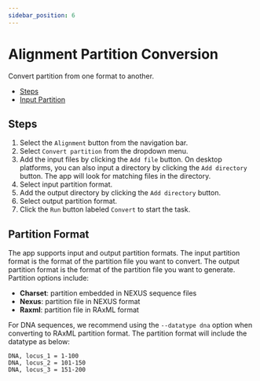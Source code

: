 ```yaml
---
sidebar_position: 6
---
```


# Alignment Partition Conversion

Convert partition from one format to another.

- [Steps](#steps)
- [Input Partition](#partition-format)

## Steps

1. Select the `Alignment` button from the navigation bar.
2. Select `Convert partition` from the dropdown menu.
3. Add the input files by clicking the `Add file` button. On desktop platforms, you can also input a directory by clicking the `Add directory` button. The app will look for matching files in the directory.
4. Select input partition format.
5. Add the output directory by clicking the `Add directory` button.
6. Select output partition format.
7. Click the `Run` button labeled `Convert` to start the task.

## Partition Format

The app supports input and output partition formats. The input partition format is the format of the partition file you want to convert. The output partition format is the format of the partition file you want to generate. Partition options include:

- **Charset**: partition embedded in NEXUS sequence files
- **Nexus**: partition file in NEXUS format
- **Raxml**: partition file in RAxML format

For DNA sequences, we recommend using the `--datatype dna` option when converting to RAxML partition format. The partition format will include the datatype as below:

```Text
DNA, locus_1 = 1-100
DNA, locus_2 = 101-150
DNA, locus_3 = 151-200
```
